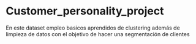 # Customer_personality_project
En este dataset empleo basicos aprendidos de clustering además de limpieza de datos con el objetivo de hacer una segmentación de clientes
